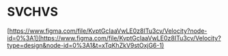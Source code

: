 # SVCHVS
[https://www.figma.com/file/KvptGcIaaVwLE0z8ITu3cv/Velocity?node-id=0%3A1](https://www.figma.com/file/KvptGcIaaVwLE0z8ITu3cv/Velocity?type=design&node-id=0%3A1&t=xTqKhZkV9stOxjG6-1)
